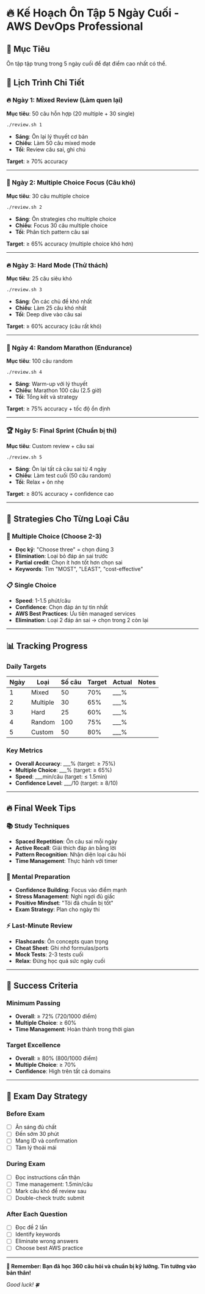 # 🔥 Kế Hoạch Ôn Tập 5 Ngày Cuối - AWS DevOps Professional

## 🎯 Mục Tiêu
Ôn tập tập trung trong 5 ngày cuối để đạt điểm cao nhất có thể.

## 📅 Lịch Trình Chi Tiết

### 🔥 Ngày 1: Mixed Review (Làm quen lại)
**Mục tiêu**: 50 câu hỗn hợp (20 multiple + 30 single)
```bash
./review.sh 1
```
- **Sáng**: Ôn lại lý thuyết cơ bản
- **Chiều**: Làm 50 câu mixed mode
- **Tối**: Review câu sai, ghi chú

**Target**: ≥ 70% accuracy

---

### 📝 Ngày 2: Multiple Choice Focus (Câu khó)
**Mục tiêu**: 30 câu multiple choice
```bash
./review.sh 2
```
- **Sáng**: Ôn strategies cho multiple choice
- **Chiều**: Focus 30 câu multiple choice
- **Tối**: Phân tích pattern câu sai

**Target**: ≥ 65% accuracy (multiple choice khó hơn)

---

### 🔥 Ngày 3: Hard Mode (Thử thách)
**Mục tiêu**: 25 câu siêu khó
```bash
./review.sh 3
```
- **Sáng**: Ôn các chủ đề khó nhất
- **Chiều**: Làm 25 câu khó nhất
- **Tối**: Deep dive vào câu sai

**Target**: ≥ 60% accuracy (câu rất khó)

---

### 🎲 Ngày 4: Random Marathon (Endurance)
**Mục tiêu**: 100 câu random
```bash
./review.sh 4
```
- **Sáng**: Warm-up với lý thuyết
- **Chiều**: Marathon 100 câu (2.5 giờ)
- **Tối**: Tổng kết và strategy

**Target**: ≥ 75% accuracy + tốc độ ổn định

---

### 🏆 Ngày 5: Final Sprint (Chuẩn bị thi)
**Mục tiêu**: Custom review + câu sai
```bash
./review.sh 5
```
- **Sáng**: Ôn lại tất cả câu sai từ 4 ngày
- **Chiều**: Làm test cuối (50 câu random)
- **Tối**: Relax + ôn nhẹ

**Target**: ≥ 80% accuracy + confidence cao

---

## 🎯 Strategies Cho Từng Loại Câu

### 📝 Multiple Choice (Choose 2-3)
- **Đọc kỹ**: "Choose three" = chọn đúng 3
- **Elimination**: Loại bỏ đáp án sai trước
- **Partial credit**: Chọn ít hơn tốt hơn chọn sai
- **Keywords**: Tìm "MOST", "LEAST", "cost-effective"

### 📋 Single Choice
- **Speed**: 1-1.5 phút/câu
- **Confidence**: Chọn đáp án tự tin nhất
- **AWS Best Practices**: Ưu tiên managed services
- **Elimination**: Loại 2 đáp án sai → chọn trong 2 còn lại

---

## 📊 Tracking Progress

### Daily Targets
| Ngày | Loại | Số câu | Target | Actual | Notes |
|------|------|--------|--------|--------|-------|
| 1 | Mixed | 50 | 70% | ___% | |
| 2 | Multiple | 30 | 65% | ___% | |
| 3 | Hard | 25 | 60% | ___% | |
| 4 | Random | 100 | 75% | ___% | |
| 5 | Custom | 50 | 80% | ___% | |

### Key Metrics
- **Overall Accuracy**: ___% (target: ≥ 75%)
- **Multiple Choice**: ___% (target: ≥ 65%)
- **Speed**: ___min/câu (target: ≤ 1.5min)
- **Confidence Level**: ___/10 (target: ≥ 8/10)

---

## 🔥 Final Week Tips

### 📚 Study Techniques
- **Spaced Repetition**: Ôn câu sai mỗi ngày
- **Active Recall**: Giải thích đáp án bằng lời
- **Pattern Recognition**: Nhận diện loại câu hỏi
- **Time Management**: Thực hành với timer

### 🧠 Mental Preparation
- **Confidence Building**: Focus vào điểm mạnh
- **Stress Management**: Nghỉ ngơi đủ giấc
- **Positive Mindset**: "Tôi đã chuẩn bị tốt"
- **Exam Strategy**: Plan cho ngày thi

### ⚡ Last-Minute Review
- **Flashcards**: Ôn concepts quan trọng
- **Cheat Sheet**: Ghi nhớ formulas/ports
- **Mock Tests**: 2-3 tests cuối
- **Relax**: Đừng học quá sức ngày cuối

---

## 🎯 Success Criteria

### Minimum Passing
- **Overall**: ≥ 72% (720/1000 điểm)
- **Multiple Choice**: ≥ 60%
- **Time Management**: Hoàn thành trong thời gian

### Target Excellence  
- **Overall**: ≥ 80% (800/1000 điểm)
- **Multiple Choice**: ≥ 70%
- **Confidence**: High trên tất cả domains

---

## 🚀 Exam Day Strategy

### Before Exam
- [ ] Ăn sáng đủ chất
- [ ] Đến sớm 30 phút
- [ ] Mang ID và confirmation
- [ ] Tâm lý thoải mái

### During Exam
- [ ] Đọc instructions cẩn thận
- [ ] Time management: 1.5min/câu
- [ ] Mark câu khó để review sau
- [ ] Double-check trước submit

### After Each Question
- [ ] Đọc đề 2 lần
- [ ] Identify keywords
- [ ] Eliminate wrong answers
- [ ] Choose best AWS practice

---

**🎯 Remember: Bạn đã học 360 câu hỏi và chuẩn bị kỹ lưỡng. Tin tưởng vào bản thân!**

*Good luck! 🍀*
